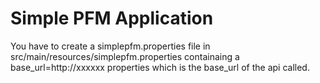 # Simple PFM Application

You have to create a simplepfm.properties file in src/main/resources/simplepfm.properties containaing a base_url=http://xxxxxx
properties which is the base_url of the api called.


